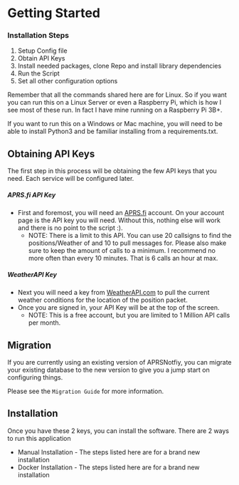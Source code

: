 # Getting Started

### Installation Steps
1) Setup Config file
2) Obtain API Keys
3) Install needed packages, clone Repo and install library dependencies
4) Run the Script
5) Set all other configuration options

Remember that all the commands shared here are for Linux. So if you want you can run this on a Linux Server or even a Raspberry Pi, which is how I see most of these run. In fact I have mine running on a Raspberry Pi 3B+.

If you want to run this on a Windows or Mac machine, you will need to be able to install Python3 and be familiar installing from a requirements.txt.

## Obtaining API Keys

The first step in this process will be obtaining the few API keys that you need. Each service will be configured later.

##### APRS.fi API Key
* First and foremost, you will need an [APRS.fi](https://aprs.fi) account. On your account page is the API key you will need. Without this, nothing else will work and there is no point to the script :).
    - NOTE: There is a limit to this API. You can use 20 callsigns to find the positions/Weather of and 10 to pull messages for. Please also make sure to keep the amount of calls to a minimum. I recommend no more often than every 10 minutes. That is 6 calls an hour at max.

##### WeatherAPI Key
* Next you will need a key from [WeatherAPI.com](https://www.weatherapi.com/signup.aspx) to pull the current weather conditions for the location of the position packet. 
* Once you are signed in, your API Key will be at the top of the screen. 
  - NOTE: This is a free account, but you are limited to 1 Million API calls per month.

## Migration

If you are currently using an existing version of APRSNotfiy, you can migrate your existing database to the new version to give you a jump start on configuring things.

Please see the ```Migration Guide``` for more information.

## Installation 
Once you have these 2 keys, you can install the software. There are 2 ways to run this application
* Manual Installation - The steps listed here are for a brand new installation
* Docker Installation - The steps listed here are for a brand new installation
